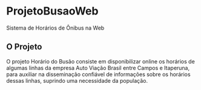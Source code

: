 # ProjetoBusaoWeb
 Sistema de Horários de Ônibus na Web
 
## O Projeto
O projeto Horário do Busão consiste em disponibilizar online os horários de algumas linhas da empresa Auto Viação Brasil entre Campos e Itaperuna, para auxiliar na disseminação confiável de informações sobre os horários dessas linhas, suprindo uma necessidade da população.

